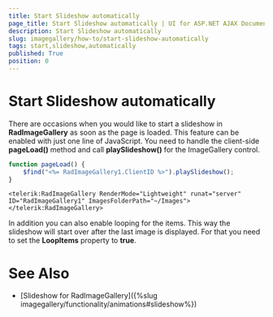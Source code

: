 ```yaml
---
title: Start Slideshow automatically
page_title: Start Slideshow automatically | UI for ASP.NET AJAX Documentation
description: Start Slideshow automatically
slug: imagegallery/how-to/start-slideshow-automatically
tags: start,slideshow,automatically
published: True
position: 0
---
```


# Start Slideshow automatically


There are occasions when you would like to start a slideshow in **RadImageGallery** as soon as the page is loaded. This feature can be enabled with just one line of JavaScript. You need to handle the client-side **pageLoad()** method and call **playSlideshow()** for the ImageGallery control.

````JavaScript
function pageLoad() {
    $find("<%= RadImageGallery1.ClientID %>").playSlideshow();
}
````
````ASP.NET
<telerik:RadImageGallery RenderMode="Lightweight" runat="server" ID="RadImageGallery1" ImagesFolderPath="~/Images">
</telerik:RadImageGallery>
````


In addition you can also enable looping for the items. This way the slideshow will start over after the last image is displayed. For that you need to set the **LoopItems** property to **true**.


# See Also

* [Slideshow for RadImageGallery]({%slug imagegallery/functionality/animations#slideshow%})


